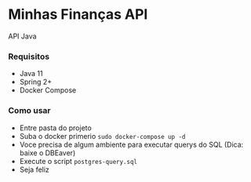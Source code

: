 # Minhas Finanças API
API Java

### Requisitos
- Java 11
- Spring 2+
- Docker Compose

### Como usar
- Entre pasta do projeto
- Suba o docker primerio `sudo docker-compose up -d`
- Voce precisa de algum ambiente para executar querys do SQL (Dica: baixe o DBEaver)
- Execute o script `postgres-query.sql`
- Seja feliz